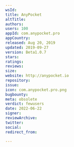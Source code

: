 ```yaml
---
wsId: 
title: AnyPocket
altTitle: 
authors: 
users: 100
appId: com.anypocket.pro
appCountry: 
released: Aug 20, 2019
updated: 2019-09-27
version: Beta1.0.7
stars: 
ratings: 
reviews: 
size: 
website: http://anypocket.io
repository: 
issue: 
icon: com.anypocket.pro.png
bugbounty: 
meta: obsolete
verdict: fewusers
date: 2022-06-22
signer: 
reviewArchive: 
twitter: 
social: 
redirect_from: 

---
```


